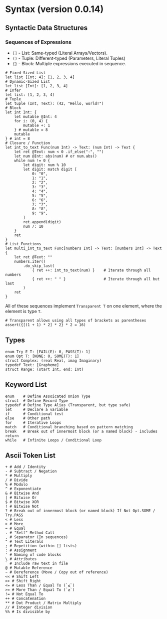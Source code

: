 # Syntax (version 0.0.14)

## Syntactic Data Structures

### Sequences of Expressions
- `[]` - List: Same-typed (Literal Arrays/Vectors).
- `()` - Tuple: Different-typed (Parameters, Literal Tuples)
- `{}` - Block: Multiple expressions executed in sequence.

```aratar
# Fixed-Sized List
let list [Int; 4]: [1, 2, 3, 4]
# Dynamic-Sized List
let list [Int]: [1, 2, 3, 4]
# Infer
let list: [1, 2, 3, 4]
# Tuple
let tuple (Int, Text): (42, "Hello, world!")
# Block
let int Int: {
    let mutable @Int: 4
    for i: (0, 4) {
        mutable +: 1
    } # mutable = 8
    mutable
} # int = 8
# Closure / Function
let int_to_text Func(num Int) -> Text: (num Int) -> Text {
    let ret @Text: num < 0 .if_else("-", "")
    let num @Int: abs(num) # or num.abs()
    while num != 0 {
        let digit: num % 10
        let digit: match digit [
            0: "0",
            1: "1",
            2: "2",
            3: "3",
            4: "4",
            5: "5",
            6: "6",
            7: "7",
            8: "8",
            9: "9",
        ]
        ret.append(digit)
        num /: 10
    }
    ret
}
# List Functions
let multi_int_to_text Func[numbers Int] -> Text: [numbers Int] -> Text {
    let ret @Text: ""
    numbers.iter()
        .do_skip_last(
            { ret ++: int_to_text(num) }    # Iterate through all numbers
            { ret ++: " " }                 # Iterate through all but last
        )
    ret
}
```

All of these sequences implement `Transparent T` on one element, where the
element is type `T`.

```aratar
# Transparent allows using all types of brackets as parentheses
assert({[(1 + 1) * 2] * 2} * 2 = 16)
```

## Types
```aratar
enum Try E T: [FAIL(E): 0, PASS(T): 1]
enum Opt T: [NONE: 0, SOME(T): 1]
struct Complex: (real Real, imag Imaginary)
typedef Text: [Grapheme]
struct Range: (start Int, end: Int)
```

## Keyword List
```aratar
enum    # Define Assoicated Union Type
struct  # Define Record Type
typedef # Define Type Alias (Transparent, but type safe)
let     # Declare a variable
if      # Conditional test
else    # Other path
for     # Iterative Loops
match   # Conditional branching based on pattern matching
break   # Break out of innermost block (or a named block) - includes return
while   # Infinite Loops / Conditional Loop
```

## Ascii Token List
```
+ # Add / Identity
- # Subtract / Negation
* # Multiply
/ # Divide
% # Modulo
^ # Exponentiate
& # Bitwise And
| # Bitwise Or
$ # Bitwise XOR
! # Bitwise Not
? # Break out of innermost block (or named block) If Not Opt.SOME / Try.PASS
< # Less
> # More
= # Equal
. # "Self" Method Call
, # Separator (In sequences)
" # Text Literals
; # Repetition (within [] lists)
: # Assignment
' # Naming of code blocks
\ # Attributes
` # Include raw text in file
@ # Mutable Reference
~ # Dereference (Move / Copy out of reference)
<< # Shift Left
>> # Shift Right
<= # Less Than / Equal To (`≤`)
>= # More Than / Equal To (`≥`)
!= # Not Equal To
++ # Concatenation
** # Dot Product / Matrix Multiply
// # Integer division
%% # Is divisible by
```
